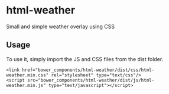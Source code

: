 # html-weather
Small and simple weather overlay using CSS

## Usage
To use it, simply import the JS and CSS files from the dist folder.

```
<link href="bower_components/html-weather/dist/css/html-weather.min.css" rel="stylesheet" type="text/css"/>
<script src="bower_components/html-weather/dist/js/html-weather.min.js" type="text/javascript"></script>
```